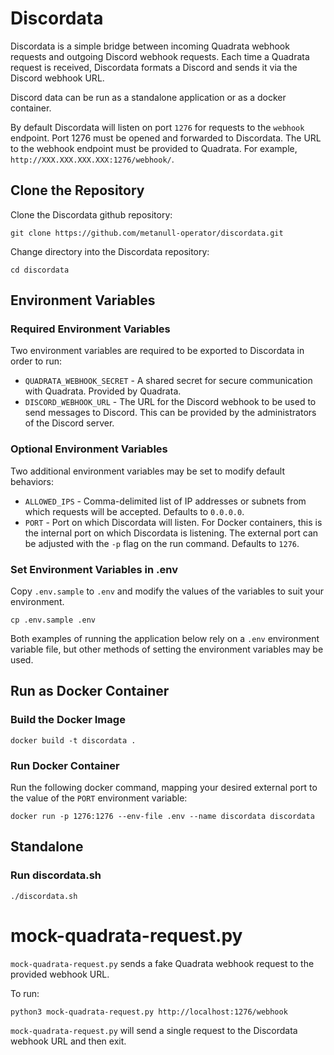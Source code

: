 # Discordata
Discordata is a simple bridge between incoming Quadrata webhook
requests and outgoing Discord webhook requests. Each time a
Quadrata request is received, Discordata formats a Discord
and sends it via the Discord webhook URL.

Discord data can be run as a standalone application or as a
docker container. 

By default Discordata will listen on port `1276` for requests
to the `webhook` endpoint. Port 1276 must be opened and forwarded
to Discordata. The URL to the webhook endpoint must be provided to
Quadrata. For example, `http://XXX.XXX.XXX.XXX:1276/webhook/`.

## Clone the Repository

Clone the Discordata github repository:

```console
git clone https://github.com/metanull-operator/discordata.git
```

Change directory into the Discordata repository:

```console
cd discordata
```

## Environment Variables

### Required Environment Variables

Two environment variables are required to be exported to Discordata in order to run:

- `QUADRATA_WEBHOOK_SECRET` - A shared secret for secure
  communication with Quadrata. Provided by Quadrata.
- `DISCORD_WEBHOOK_URL` - The URL for the Discord webhook to be 
  used to send messages to Discord. This can be provided by the
  administrators of the Discord server.

### Optional Environment Variables

Two additional environment variables may be set to modify default behaviors:

- `ALLOWED_IPS` - Comma-delimited list of IP addresses or subnets
  from which requests will be accepted. Defaults to `0.0.0.0`.
- `PORT` - Port on which Discordata will listen. For Docker containers,
  this is the internal port on which Discordata is listening. The
  external port can be adjusted with the `-p` flag on the run
  command. Defaults to `1276`.

### Set Environment Variables in .env

Copy `.env.sample` to `.env` and modify the values of the variables to 
suit your environment.

```console
cp .env.sample .env
```

Both examples of running the application below rely on
a `.env` environment variable file, but other methods of setting
the environment variables may be used.

## Run as Docker Container

### Build the Docker Image

```console
docker build -t discordata .
```

### Run Docker Container

Run the following docker command, mapping your desired external port to
the value of the `PORT` environment variable:

```console
docker run -p 1276:1276 --env-file .env --name discordata discordata
```

## Standalone

### Run discordata.sh

```console
./discordata.sh
```

# mock-quadrata-request.py

`mock-quadrata-request.py` sends a fake Quadrata webhook request to the
provided webhook URL.

To run:

```console
python3 mock-quadrata-request.py http://localhost:1276/webhook
```

`mock-quadrata-request.py` will send a single request to the Discordata webhook
URL and then exit.